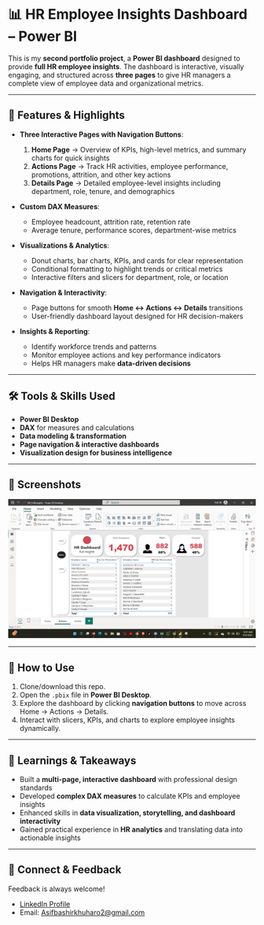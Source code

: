 # 📊 HR Employee Insights Dashboard – Power BI

This is my **second portfolio project**, a **Power BI dashboard** designed to provide **full HR employee insights**. The dashboard is interactive, visually engaging, and structured across **three pages** to give HR managers a complete view of employee data and organizational metrics.

---

## 🔑 Features & Highlights

- **Three Interactive Pages with Navigation Buttons**:
  1. **Home Page** → Overview of KPIs, high-level metrics, and summary charts for quick insights
  2. **Actions Page** → Track HR activities, employee performance, promotions, attrition, and other key actions
  3. **Details Page** → Detailed employee-level insights including department, role, tenure, and demographics

- **Custom DAX Measures**:
  - Employee headcount, attrition rate, retention rate
  - Average tenure, performance scores, department-wise metrics

- **Visualizations & Analytics**:
  - Donut charts, bar charts, KPIs, and cards for clear representation
  - Conditional formatting to highlight trends or critical metrics
  - Interactive filters and slicers for department, role, or location

- **Navigation & Interactivity**:
  - Page buttons for smooth **Home ↔ Actions ↔ Details** transitions
  - User-friendly dashboard layout designed for HR decision-makers

- **Insights & Reporting**:
  - Identify workforce trends and patterns
  - Monitor employee actions and key performance indicators
  - Helps HR managers make **data-driven decisions**

---

## 🛠️ Tools & Skills Used

- **Power BI Desktop**
- **DAX** for measures and calculations
- **Data modeling & transformation**
- **Page navigation & interactive dashboards**
- **Visualization design for business intelligence**

---

## 📸 Screenshots

![Dashboard Screenshot](https://github.com/Asif26/HR_Insights_Dashborad/blob/main/hr_insights_Action_page.png)


---

## 🚀 How to Use

1. Clone/download this repo.
2. Open the `.pbix` file in **Power BI Desktop**.
3. Explore the dashboard by clicking **navigation buttons** to move across Home → Actions → Details.
4. Interact with slicers, KPIs, and charts to explore employee insights dynamically.

---

## 📌 Learnings & Takeaways

- Built a **multi-page, interactive dashboard** with professional design standards
- Developed **complex DAX measures** to calculate KPIs and employee insights
- Enhanced skills in **data visualization, storytelling, and dashboard interactivity**
- Gained practical experience in **HR analytics** and translating data into actionable insights

---

## 🔗 Connect & Feedback

Feedback is always welcome!  
- [LinkedIn Profile](www.linkedin.com/in/asifalikhuharo)  
- Email: Asifbashirkhuharo2@gmail.com

